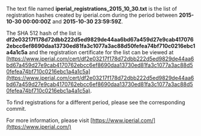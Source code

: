 The text file named **iperial_registrations_2015_10_30.txt** is the list of registration hashes created by iperial.com during the period between **2015-10-30 00:00:00Z** and **2015-10-30 23:59:59Z**.

The SHA 512 hash of the list is **df2e03217f178d72dbb222d5ed9829de44aa6bd67a459d27e9cab4170762ebcc6ef8690daa13730ed81fa3c1077a3ac88d50fefea74bf710c0216ebc1a4a1c5a** and the registration certificate for the list can be viewed at [https://www.iperial.com/cert/df2e03217f178d72dbb222d5ed9829de44aa6bd67a459d27e9cab4170762ebcc6ef8690daa13730ed81fa3c1077a3ac88d50fefea74bf710c0216ebc1a4a1c5a](https://www.iperial.com/cert/df2e03217f178d72dbb222d5ed9829de44aa6bd67a459d27e9cab4170762ebcc6ef8690daa13730ed81fa3c1077a3ac88d50fefea74bf710c0216ebc1a4a1c5a).

To find registrations for a different period, please see the corresponding commit.

For more information, please visit [https://www.iperial.com/](https://www.iperial.com/)
